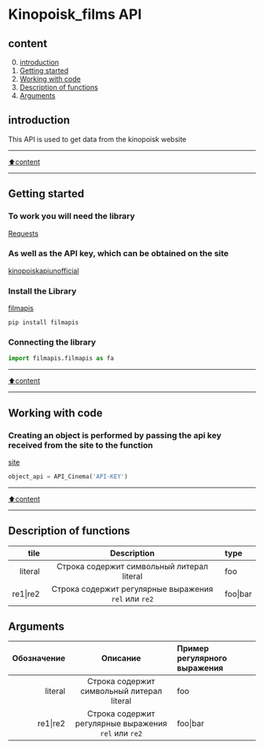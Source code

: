# Kinopoisk_films API

## content

0. [introduction](#introduction)
1. [Getting started](#Getting-started)
2. [Working with code](#Working-with-code)
3. [Description of functions](#Description-of-functions)
4. [Arguments](#Arguments)
    
## introduction
This API is used to get data from the kinopoisk website
____
[:arrow_up:content](#content)
___
## Getting started

### To work you will need the library
[Requests](https://pypi.org/project/requests/) 

### As well as the API key, which can be obtained on the site 
[kinopoiskapiunofficial](https://kinopoiskapiunofficial.tech/user)

### Install the Library
[filmapis](https://pypi.org/project/filmapis)
```
pip install filmapis
```

### Connecting the library
```py
import filmapis.filmapis as fa
```
____
[:arrow_up:content](#content)
____
## Working with code

### Creating an object is performed by passing the api key received from the site to the function 
[site](https://kinopoiskapiunofficial.tech/user)
```py
object_api = API_Cinema('API-KEY')
```
____
[:arrow_up:content](#content)
____
## Description of functions
| tile | Description | type |
|----:|:----:|:----------|
| literal | Строка содержит символьный литерал literal | foo |
| re1&#124;re2 | Строка содержит регулярные выражения `rel` или `re2` | foo&#124;bar |



## Arguments
| Обозначение | Описание | Пример регулярного выражения|
|----:|:----:|:----------|
| literal | Строка содержит символьный литерал literal | foo |
| re1&#124;re2 | Строка содержит регулярные выражения `rel` или `re2` | foo&#124;bar |
